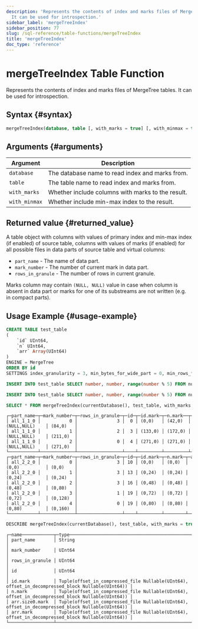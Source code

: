 ```yaml
---
description: 'Represents the contents of index and marks files of MergeTree tables.
  It can be used for introspection.'
sidebar_label: 'mergeTreeIndex'
sidebar_position: 77
slug: /sql-reference/table-functions/mergeTreeIndex
title: 'mergeTreeIndex'
doc_type: 'reference'
---
```


# mergeTreeIndex Table Function

Represents the contents of index and marks files of MergeTree tables. It can be used for introspection.

## Syntax {#syntax}

```sql
mergeTreeIndex(database, table [, with_marks = true] [, with_minmax = true])
```

## Arguments {#arguments}

| Argument      | Description                                       |
|---------------|---------------------------------------------------|
| `database`    | The database name to read index and marks from.   |
| `table`       | The table name to read index and marks from.      |
| `with_marks`  | Whether include columns with marks to the result. |
| `with_minmax` | Whether include min-max index to the result.      |

## Returned value {#returned_value}

A table object with columns with values of primary index and min-max index (if enabled) of source table, columns with values of marks (if enabled) for all possible files in data parts of source table and virtual columns:

- `part_name` - The name of data part.
- `mark_number` - The number of current mark in data part.
- `rows_in_granule` - The number of rows in current granule.

Marks column may contain `(NULL, NULL)` value in case when column is absent in data part or marks for one of its substreams are not written (e.g. in compact parts).

## Usage Example {#usage-example}

```sql
CREATE TABLE test_table
(
    `id` UInt64,
    `n` UInt64,
    `arr` Array(UInt64)
)
ENGINE = MergeTree
ORDER BY id
SETTINGS index_granularity = 3, min_bytes_for_wide_part = 0, min_rows_for_wide_part = 8;

INSERT INTO test_table SELECT number, number, range(number % 5) FROM numbers(5);

INSERT INTO test_table SELECT number, number, range(number % 5) FROM numbers(10, 10);
```

```sql
SELECT * FROM mergeTreeIndex(currentDatabase(), test_table, with_marks = true);
```

```text
┌─part_name─┬─mark_number─┬─rows_in_granule─┬─id─┬─id.mark─┬─n.mark──┬─arr.size0.mark─┬─arr.mark─┐
│ all_1_1_0 │           0 │               3 │  0 │ (0,0)   │ (42,0)  │ (NULL,NULL)    │ (84,0)   │
│ all_1_1_0 │           1 │               2 │  3 │ (133,0) │ (172,0) │ (NULL,NULL)    │ (211,0)  │
│ all_1_1_0 │           2 │               0 │  4 │ (271,0) │ (271,0) │ (NULL,NULL)    │ (271,0)  │
└───────────┴─────────────┴─────────────────┴────┴─────────┴─────────┴────────────────┴──────────┘
┌─part_name─┬─mark_number─┬─rows_in_granule─┬─id─┬─id.mark─┬─n.mark─┬─arr.size0.mark─┬─arr.mark─┐
│ all_2_2_0 │           0 │               3 │ 10 │ (0,0)   │ (0,0)  │ (0,0)          │ (0,0)    │
│ all_2_2_0 │           1 │               3 │ 13 │ (0,24)  │ (0,24) │ (0,24)         │ (0,24)   │
│ all_2_2_0 │           2 │               3 │ 16 │ (0,48)  │ (0,48) │ (0,48)         │ (0,80)   │
│ all_2_2_0 │           3 │               1 │ 19 │ (0,72)  │ (0,72) │ (0,72)         │ (0,128)  │
│ all_2_2_0 │           4 │               0 │ 19 │ (0,80)  │ (0,80) │ (0,80)         │ (0,160)  │
└───────────┴─────────────┴─────────────────┴────┴─────────┴────────┴────────────────┴──────────┘
```

```sql
DESCRIBE mergeTreeIndex(currentDatabase(), test_table, with_marks = true) SETTINGS describe_compact_output = 1;
```

```text
┌─name────────────┬─type─────────────────────────────────────────────────────────────────────────────────────────────┐
│ part_name       │ String                                                                                           │
│ mark_number     │ UInt64                                                                                           │
│ rows_in_granule │ UInt64                                                                                           │
│ id              │ UInt64                                                                                           │
│ id.mark         │ Tuple(offset_in_compressed_file Nullable(UInt64), offset_in_decompressed_block Nullable(UInt64)) │
│ n.mark          │ Tuple(offset_in_compressed_file Nullable(UInt64), offset_in_decompressed_block Nullable(UInt64)) │
│ arr.size0.mark  │ Tuple(offset_in_compressed_file Nullable(UInt64), offset_in_decompressed_block Nullable(UInt64)) │
│ arr.mark        │ Tuple(offset_in_compressed_file Nullable(UInt64), offset_in_decompressed_block Nullable(UInt64)) │
└─────────────────┴──────────────────────────────────────────────────────────────────────────────────────────────────┘
```
